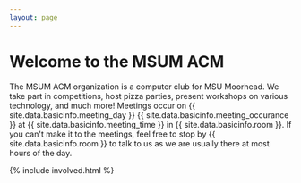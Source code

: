```yaml
---
layout: page
---
```


# Welcome to the MSUM ACM
The MSUM ACM organization is a computer club for MSU Moorhead.  We take part in competitions, host pizza parties, present workshops on various technology, and much more!  Meetings occur on {{ site.data.basicinfo.meeting_day }} {{ site.data.basicinfo.meeting_occurance }} at {{ site.data.basicinfo.meeting_time }} in {{ site.data.basicinfo.room }}.  If you can't make it to the meetings, feel free to stop by {{ site.data.basicinfo.room }} to talk to us as we are usually there at most hours of the day.  



{% include involved.html %}

<script type="text/javascript">
  $("#aboutnav").addClass("active");
</script>
